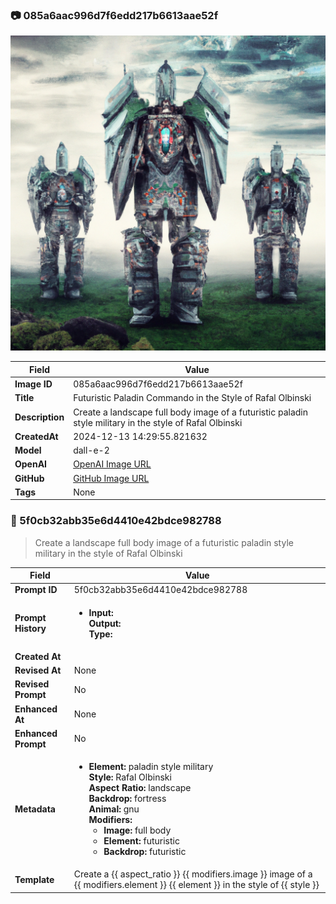 

### 📷 085a6aac996d7f6edd217b6613aae52f 


![data.id](./085a6aac996d7f6edd217b6613aae52f.jpg)


| Field          | Value                                                                                                                     |
|----------------|---------------------------------------------------------------------------------------------------------------------------|
| **Image ID**             | 085a6aac996d7f6edd217b6613aae52f                                                                                                             |
| **Title**           | Futuristic Paladin Commando in the Style of Rafal Olbinski                                                                                                       |
| **Description**           | Create a landscape full body image of a futuristic paladin style military in the style of Rafal Olbinski                                                                                                       |
| **CreatedAt**        | 2024-12-13 14:29:55.821632                                                                                                        |
| **Model**        | dall-e-2                                                                                                        |
| **OpenAI**         | [OpenAI Image URL](https://oaidalleapiprodscus.blob.core.windows.net/private/org-TZj0gKpq3CiXdXNznVOkBYav/user-t5KW5S6yYiCS0u4yDWasqnEP/img-xV30BoxKwGH5YaBptgxI5aUk.png?st=2024-12-13T13%3A29%3A48Z&se=2024-12-13T15%3A29%3A48Z&sp=r&sv=2024-08-04&sr=b&rscd=inline&rsct=image/png&skoid=d505667d-d6c1-4a0a-bac7-5c84a87759f8&sktid=a48cca56-e6da-484e-a814-9c849652bcb3&skt=2024-12-13T03%3A23%3A53Z&ske=2024-12-14T03%3A23%3A53Z&sks=b&skv=2024-08-04&sig=mEApf%2BtlUjZum40xtuANFdakYM35svAO7LQti342miQ%3D)                                                                                |
| **GitHub**         | [GitHub Image URL](https://github.com/Caneta-Silva/cyber-tomorrow/blob/main/images/085a6aac996d7f6edd217b6613aae52f/085a6aac996d7f6edd217b6613aae52f.jpg?raw=true)                                                                                |
| **Tags**       | None                                                                                                                   |

### 📜 5f0cb32abb35e6d4410e42bdce982788

> Create a landscape full body image of a futuristic paladin style military in the style of Rafal Olbinski

| Field          | Value                                                                                                                                                                      |
|----------------|----------------------------------------------------------------------------------------------------------------------------------------------------------------------------|
| **Prompt ID**  | 5f0cb32abb35e6d4410e42bdce982788                                                                                                                                                            |
| **Prompt History** | <ul><li>**Input:**  <br> **Output:**  <br> **Type:** </li></ul> |
| **Created At** |                                                                                                                                                    |
| **Revised At** | None                                                                                                                                                   |
| **Revised Prompt** | No                                                                                                                                                                      |
| **Enhanced At** | None                                                                                                                                                  |
| **Enhanced Prompt** | No                                                                                                                                                                    |
| **Metadata**   | <ul><li>**Element:** paladin style military <br> **Style:** Rafal Olbinski <br> **Aspect Ratio:** landscape <br> **Backdrop:** fortress <br> **Animal:** gnu <br> **Modifiers:**<ul><li>**Image:** full body</li><li>**Element:** futuristic</li><li>**Backdrop:** futuristic</li></ul></li></ul> |
| **Template**   | Create a {{ aspect_ratio }} {{ modifiers.image }} image of a {{ modifiers.element }} {{ element }} in the style of {{ style }}                                                                                                                                           |


